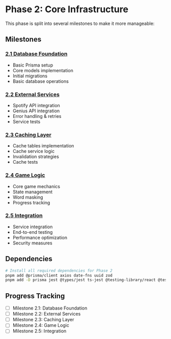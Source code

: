 # Phase 2: Core Infrastructure

This phase is split into several milestones to make it more manageable:

## Milestones

### [2.1 Database Foundation](./2.1-DATABASE.md)
- Basic Prisma setup
- Core models implementation
- Initial migrations
- Basic database operations

### [2.2 External Services](./2.2-SERVICES.md)
- Spotify API integration
- Genius API integration
- Error handling & retries
- Service tests

### [2.3 Caching Layer](./2.3-CACHE.md)
- Cache tables implementation
- Cache service logic
- Invalidation strategies
- Cache tests

### [2.4 Game Logic](./2.4-GAME.md)
- Core game mechanics
- State management
- Word masking
- Progress tracking

### [2.5 Integration](./2.5-INTEGRATION.md)
- Service integration
- End-to-end testing
- Performance optimization
- Security measures

## Dependencies
```bash
# Install all required dependencies for Phase 2
pnpm add @prisma/client axios date-fns uuid zod
pnpm add -D prisma jest @types/jest ts-jest @testing-library/react @testing-library/jest-dom @types/uuid
```

## Progress Tracking
- [ ] Milestone 2.1: Database Foundation
- [ ] Milestone 2.2: External Services
- [ ] Milestone 2.3: Caching Layer
- [ ] Milestone 2.4: Game Logic
- [ ] Milestone 2.5: Integration 